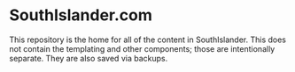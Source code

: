 # SouthIslander.com

This repository is the home for all of the content in SouthIslander. This does not contain the templating and other components; those are intentionally separate. They are also saved via backups.
